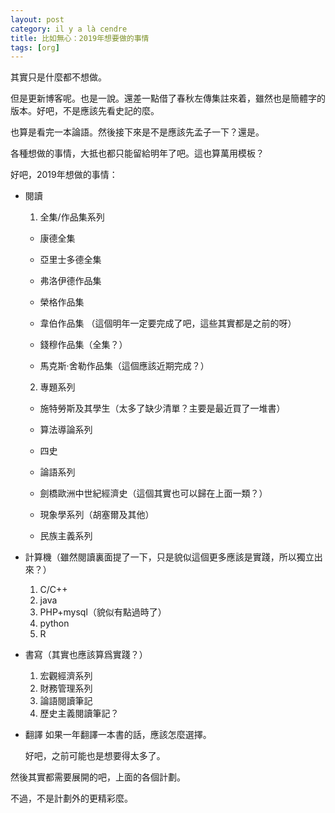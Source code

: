 ```yaml
---
layout: post
category: il y a là cendre
title: 比如無心：2019年想要做的事情
tags: [org]
---
```


其實只是什麼都不想做。

但是更新博客呢。也是一說。還差一點借了春秋左傳集註來着，雖然也是簡體字的版本。好吧，不是應該先看史記的麼。

也算是看完一本論語。然後接下來是不是應該先孟子一下？還是。

各種想做的事情，大抵也都只能留給明年了吧。這也算萬用模板？

好吧，2019年想做的事情：

- 閱讀

  1. 全集/作品集系列
	
    - 康德全集
	  
    - 亞里士多德全集
	  
    - 弗洛伊德作品集
	  
    - 榮格作品集
	  
    - 韋伯作品集 （這個明年一定要完成了吧，這些其實都是之前的呀）
	  
    - 錢穆作品集（全集？）
	  
    - 馬克斯·舍勒作品集（這個應該近期完成？）
	  
	  
  2. 專題系列
	
    + 施特勞斯及其學生（太多了缺少清單？主要是最近買了一堆書）
	  
	+ 算法導論系列
	  
	+ 四史
	  
	+ 論語系列
	  
	+ 劍橋歐洲中世紀經濟史（這個其實也可以歸在上面一類？）
	  
	+ 現象學系列（胡塞爾及其他）
	  
	+ 民族主義系列
	  
- 計算機（雖然閱讀裏面提了一下，只是貌似這個更多應該是實踐，所以獨立出來？）
    1. C/C++
	2. java
	3. PHP+mysql（貌似有點過時了）
	4. python
	5. R
	
- 書寫（其實也應該算爲實踐？）
	1. 宏觀經濟系列
	2. 財務管理系列
	3. 論語閱讀筆記
	4. 歷史主義閱讀筆記？
	
- 翻譯
	如果一年翻譯一本書的話，應該怎麼選擇。
	
	好吧，之前可能也是想要得太多了。
	
然後其實都需要展開的吧，上面的各個計劃。

不過，不是計劃外的更精彩麼。

<!-- more -->
